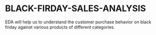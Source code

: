 # BLACK-FIRDAY-SALES-ANALYSIS
EDA will help us to understand the customer purchase behavior on black friday against various products of different categories.
